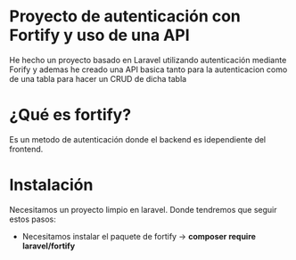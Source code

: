 # Proyecto de autenticación con Fortify y uso de una API

He hecho un proyecto basado en Laravel utilizando autenticación mediante Forify y ademas he creado una API basica tanto para la autenticacion como de una tabla para hacer un CRUD de dicha tabla

# ¿Qué es fortify?

Es un metodo de autenticación donde el backend es idependiente del frontend.

# Instalación

Necesitamos un proyecto limpio en laravel. Donde tendremos que seguir estos pasos:

* Necesitamos instalar el paquete de fortify -> **composer require laravel/fortify**


